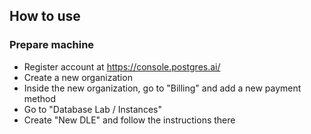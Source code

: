 ## How to use

### Prepare machine
- Register account at https://console.postgres.ai/
- Create a new organization
- Inside the new organization, go to "Billing" and add a new payment method
- Go to "Database Lab / Instances"
- Create "New DLE" and follow the instructions there
